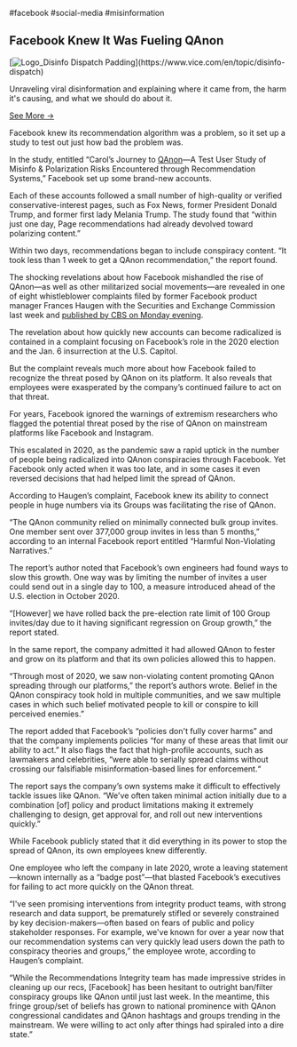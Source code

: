 #facebook #social-media #misinformation

## Facebook Knew It Was Fueling QAnon

[![Logo_Disinfo Dispatch Padding](https://video-images.vice.com/topics/5f8df583af4bae009c4c7de2/callout_logo/1603141911131-logodisinfo-dispatch-padding.png?resize=240:*)](https://www.vice.com/en/topic/disinfo-dispatch)

Unraveling viral disinformation and explaining where it came from, the harm it's causing, and what we should do about it.

[See More →](https://www.vice.com/en/topic/disinfo-dispatch)

Facebook knew its recommendation algorithm was a problem, so it set up a study to test out just how bad the problem was.

In the study, entitled “Carol’s Journey to [QAnon](https://www.vice.com/en/article/akvd5b/what-is-qanon)—A Test User Study of Misinfo & Polarization Risks Encountered through Recommendation Systems,” Facebook set up some brand-new accounts.

Each of these accounts followed a small number of high-quality or verified conservative-interest pages, such as Fox News, former President Donald Trump, and former first lady Melania Trump. The study found that “within just one day, Page recommendations had already devolved toward polarizing content.” 

Within two days, recommendations began to include conspiracy content. “It took less than 1 week to get a QAnon recommendation,” the report found.

The shocking revelations about how Facebook mishandled the rise of QAnon—as well as other militarized social movements—are revealed in one of eight whistleblower complaints filed by former Facebook product manager Frances Haugen with the Securities and Exchange Commission last week and [published by CBS on Monday evening](https://www.cbsnews.com/news/facebook-whistleblower-sec-complaint-60-minutes-2021-10-04/). 

The revelation about how quickly new accounts can become radicalized is contained in a complaint focusing on Facebook’s role in the 2020 election and the Jan. 6 insurrection at the U.S. Capitol.

But the complaint reveals much more about how Facebook failed to recognize the threat posed by QAnon on its platform. It also reveals that employees were exasperated by the company’s continued failure to act on that threat.

For years, Facebook ignored the warnings of extremism researchers who flagged the potential threat posed by the rise of QAnon on mainstream platforms like Facebook and Instagram.

This escalated in 2020, as the pandemic saw a rapid uptick in the number of people being radicalized into QAnon conspiracies through Facebook. Yet Facebook only acted when it was too late, and in some cases it even reversed decisions that had helped limit the spread of QAnon.

According to Haugen’s complaint, Facebook knew its ability to connect people in huge numbers via its Groups was facilitating the rise of QAnon. 

“The QAnon community relied on minimally connected bulk group invites. One member sent over 377,000 group invites in less than 5 months,” according to an internal Facebook report entitled “Harmful Non-Violating Narratives.”

The report’s author noted that Facebook’s own engineers had found ways to slow this growth. One way was by limiting the number of invites a user could send out in a single day to 100, a measure introduced ahead of the U.S. election in October 2020. 

“[However] we have rolled back the pre-election rate limit of 100 Group invites/day due to it having significant regression on Group growth,” the report stated.

In the same report, the company admitted it had allowed QAnon to fester and grow on its platform and that its own policies allowed this to happen.

“Through most of 2020, we saw non-violating content promoting QAnon spreading through our platforms,” the report’s authors wrote. Belief in the QAnon conspiracy took hold in multiple communities, and we saw multiple cases in which such belief motivated people to kill or conspire to kill perceived enemies.” 

The report added that Facebook’s “policies don't fully cover harms” and that the company implements policies “for many of these areas that limit our ability to act.” It also flags the fact that high-profile accounts, such as lawmakers and celebrities, “were able to serially spread claims without crossing our falsifiable misinformation-based lines for enforcement.“

The report says the company’s own systems make it difficult to effectively tackle issues like QAnon. “We've often taken minimal action initially due to a combination [of] policy and product limitations making it extremely challenging to design, get approval for, and roll out new interventions quickly.”

While Facebook publicly stated that it did everything in its power to stop the spread of QAnon, its own employees knew differently.

One employee who left the company in late 2020, wrote a leaving statement—known internally as a “badge post”—that blasted Facebook’s executives for failing to act more quickly on the QAnon threat. 

“I've seen promising interventions from integrity product teams, with strong research and data support, be prematurely stifled or severely constrained by key decision-makers—often based on fears of public and policy stakeholder responses. For example, we've known for over a year now that our recommendation systems can very quickly lead users down the path to conspiracy theories and groups,” the employee wrote, according to Haugen’s complaint.

“While the Recommendations Integrity team has made impressive strides in cleaning up our recs, [Facebook] has been hesitant to outright ban/filter conspiracy groups like QAnon until just last week. In the meantime, this fringe group/set of beliefs has grown to national prominence with QAnon congressional candidates and QAnon hashtags and groups trending in the mainstream. We were willing to act only after things had spiraled into a dire state.”